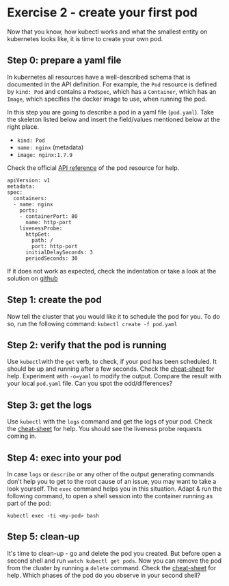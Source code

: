 # Exercise 2 - create your first pod
Now that you know, how kubectl works and what the smallest entity on kubernetes looks like, it is time to create your own pod.

## Step 0: prepare a yaml file
In kubernetes all resources have a well-described schema that is documented in the API definition. For example, the `Pod` resource is defined by `kind: Pod` and contains a `PodSpec`, which has a `Container`, which has an `Image`, which specifies the docker image to use, when running the pod.

In this step you are going to describe a pod in a yaml file (`pod.yaml`). Take the skeleton listed below and insert the field/values mentioned below at the right place.
* `kind: Pod`
* `name: nginx` (metadata)
* `image: nginx:1.7.9`

Check the official [API reference](https://kubernetes.io/docs/reference/generated/kubernetes-api/v1.10/#pod-v1-core) of the pod resource for help.

```
apiVersion: v1
metadata:  
spec:
  containers:
  - name: nginx    
    ports:
    - containerPort: 80
      name: http-port
    livenessProbe:
      httpGet:
        path: /
        port: http-port
      initialDelaySeconds: 3
      periodSeconds: 30
```
If it does not work as expected, check the indentation or take a look at the solution on  [github](./solutions/02_pod_http_liveness.yaml)

## Step 1: create the pod
Now tell the cluster that you would like it to schedule the pod for you. To do so, run the following command:
`kubectl create -f pod.yaml`

## Step 2: verify that the pod is running
Use `kubectl`with the `get` verb, to check, if your pod has been scheduled. It should be up and running after a few seconds. Check the [cheat-sheet](./cheat-sheet.md) for help.
Experiment with `-o=yaml` to modify the output. Compare the result with your local `pod.yaml` file. Can you spot the odd/differences?

## Step 3: get the logs
Use `kubectl` with the `logs` command and get the logs of your pod. Check the [cheat-sheet](./cheat-sheet.md) for help.
You should see the liveness probe requests coming in.

## Step 4: exec into your pod
In case `logs` or `describe` or any other of the output generating commands don't help you to get to the root cause of an issue, you may want to take a look yourself.
The `exec` command helps you in this situation. Adapt & run the following command, to open a shell session into the container running as part of the pod:

`kubectl exec -ti <my-pod> bash`

## Step 5: clean-up
It's time to clean-up - go and delete the pod you created. But before open a second shell and run `watch kubectl get pods`.
Now you can remove the pod from the cluster by running a `delete` command. Check the [cheat-sheet](./cheat-sheet.md) for help.
Which phases of the pod do you observe in your second shell?
